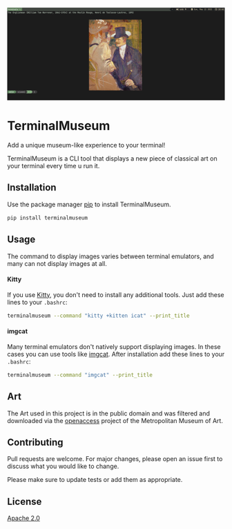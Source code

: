 ![screenshot](screenshot.png)

# TerminalMuseum

Add a unique museum-like experience to your terminal!

TerminalMuseum is a CLI tool that displays a new piece of classical art on your terminal every time u run it.


## Installation

Use the package manager [pip](https://pip.pypa.io/en/stable/) to install TerminalMuseum.

```bash
pip install terminalmuseum
```

## Usage
The command to display images varies between terminal emulators, and many can not display images at all.

#### Kitty 

If you use [Kitty](https://github.com/kovidgoyal/kitty), you don't need to install any additional tools. Just add these lines to your `.bashrc`:

```bash
terminalmuseum --command "kitty +kitten icat" --print_title
```

#### imgcat
Many terminal emulators don't natively support displaying images. In these cases you can use tools like [imgcat](https://github.com/eddieantonio/imgcat). After installation add these lines to your `.bashrc`:

```bash
terminalmuseum --command "imgcat" --print_title
```

## Art
The Art used in this project is in the public domain and was filtered and downloaded via the [openaccess](https://github.com/metmuseum/openaccess) project of the Metropolitan Museum of Art.

## Contributing
Pull requests are welcome. For major changes, please open an issue first to discuss what you would like to change.

Please make sure to update tests or add them as appropriate.


## License
[Apache 2.0](http://www.apache.org/licenses/LICENSE-2.0)
